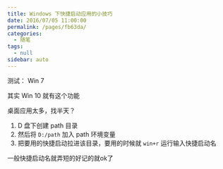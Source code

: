 ```yaml
---
title: Windows 下快捷启动应用的小技巧
date: 2016/07/05 11:00:00
permalink: /pages/fb63da/
categories: 
  - 随笔
tags: 
  - null
sidebar: auto
---
```


测试： Win 7

其实 Win 10 就有这个功能

桌面应用太多，找半天？

1. D 盘下创建 path 目录
2. 然后将 `D:/path` 加入 path 环境变量 
3. 把要用的快捷启动拉进该目录，要用的时候就 `win+r` 运行输入快捷启动名

一般快捷启动名就弄短的好记的就ok了